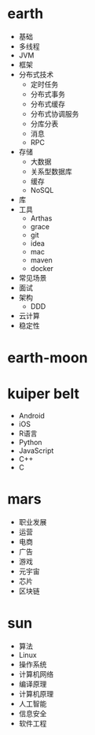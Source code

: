 # earth
* 基础
* 多线程
* JVM
* 框架
* 分布式技术
  * 定时任务
  * 分布式事务
  * 分布式缓存
  * 分布式协调服务
  * 分库分表
  * 消息
  * RPC
* 存储
  * 大数据
  * 关系型数据库
  * 缓存
  * NoSQL
* 库
* 工具
  * Arthas
  * grace
  * git
  * idea
  * mac
  * maven
  * docker
* 常见场景
* 面试
* 架构
  * DDD
* 云计算
* 稳定性


# earth-moon


# kuiper belt
* Android
* iOS
* R语言
* Python
* JavaScript
* C++
* C


# mars
* 职业发展
* 运营
* 电商
* 广告
* 游戏
* 元宇宙
* 芯片
* 区块链

# sun
* 算法
* Linux
* 操作系统
* 计算机网络
* 编译原理
* 计算机原理
* 人工智能
* 信息安全
* 软件工程